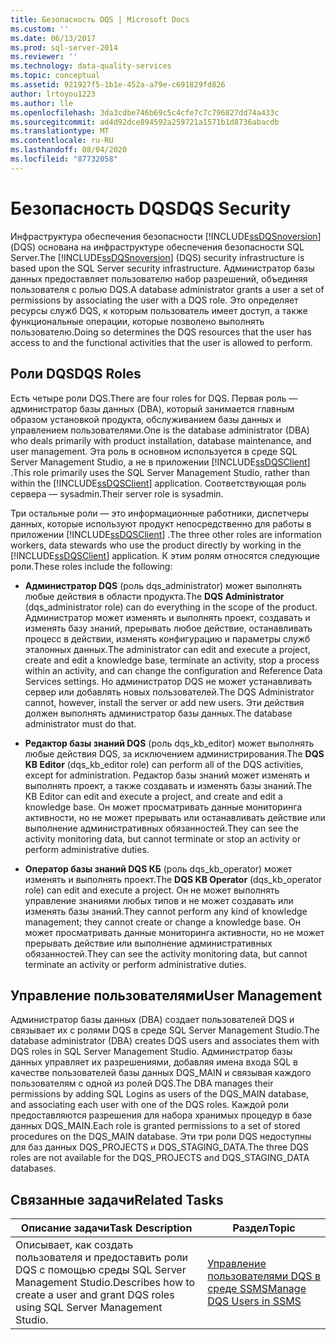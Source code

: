 ```yaml
---
title: Безопасность DQS | Microsoft Docs
ms.custom: ''
ms.date: 06/13/2017
ms.prod: sql-server-2014
ms.reviewer: ''
ms.technology: data-quality-services
ms.topic: conceptual
ms.assetid: 921927f5-1b1e-452a-a79e-c691829fd826
author: lrtoyou1223
ms.author: lle
ms.openlocfilehash: 3da3cdbe746b69c5c4cfe7c7c796827dd74a433c
ms.sourcegitcommit: ad4d92dce894592a259721a1571b1d8736abacdb
ms.translationtype: MT
ms.contentlocale: ru-RU
ms.lasthandoff: 08/04/2020
ms.locfileid: "87732058"
---
```

# <a name="dqs-security"></a><span data-ttu-id="85994-102">Безопасность DQS</span><span class="sxs-lookup"><span data-stu-id="85994-102">DQS Security</span></span>
  <span data-ttu-id="85994-103">Инфраструктура обеспечения безопасности [!INCLUDE[ssDQSnoversion](../includes/ssdqsnoversion-md.md)] (DQS) основана на инфраструктуре обеспечения безопасности SQL Server.</span><span class="sxs-lookup"><span data-stu-id="85994-103">The [!INCLUDE[ssDQSnoversion](../includes/ssdqsnoversion-md.md)] (DQS) security infrastructure is based upon the SQL Server security infrastructure.</span></span> <span data-ttu-id="85994-104">Администратор базы данных предоставляет пользователю набор разрешений, объединяя пользователя с ролью DQS.</span><span class="sxs-lookup"><span data-stu-id="85994-104">A database administrator grants a user a set of permissions by associating the user with a DQS role.</span></span> <span data-ttu-id="85994-105">Это определяет ресурсы служб DQS, к которым пользователь имеет доступ, а также функциональные операции, которые позволено выполнять пользователю.</span><span class="sxs-lookup"><span data-stu-id="85994-105">Doing so determines the DQS resources that the user has access to and the functional activities that the user is allowed to perform.</span></span>  
  
## <a name="dqs-roles"></a><span data-ttu-id="85994-106">Роли DQS</span><span class="sxs-lookup"><span data-stu-id="85994-106">DQS Roles</span></span>  
 <span data-ttu-id="85994-107">Есть четыре роли DQS.</span><span class="sxs-lookup"><span data-stu-id="85994-107">There are four roles for DQS.</span></span> <span data-ttu-id="85994-108">Первая роль — администратор базы данных (DBA), который занимается главным образом установкой продукта, обслуживанием базы данных и управлением пользователями.</span><span class="sxs-lookup"><span data-stu-id="85994-108">One is the database administrator (DBA) who deals primarily with product installation, database maintenance, and user management.</span></span> <span data-ttu-id="85994-109">Эта роль в основном используется в среде SQL Server Management Studio, а не в приложении [!INCLUDE[ssDQSClient](../includes/ssdqsclient-md.md)] .</span><span class="sxs-lookup"><span data-stu-id="85994-109">This role primarily uses the SQL Server Management Studio, rather than within the [!INCLUDE[ssDQSClient](../includes/ssdqsclient-md.md)] application.</span></span> <span data-ttu-id="85994-110">Соответствующая роль сервера — sysadmin.</span><span class="sxs-lookup"><span data-stu-id="85994-110">Their server role is sysadmin.</span></span>  
  
 <span data-ttu-id="85994-111">Три остальные роли — это информационные работники, диспетчеры данных, которые используют продукт непосредственно для работы в приложении [!INCLUDE[ssDQSClient](../includes/ssdqsclient-md.md)] .</span><span class="sxs-lookup"><span data-stu-id="85994-111">The three other roles are information workers, data stewards who use the product directly by working in the [!INCLUDE[ssDQSClient](../includes/ssdqsclient-md.md)] application.</span></span> <span data-ttu-id="85994-112">К этим ролям относятся следующие роли.</span><span class="sxs-lookup"><span data-stu-id="85994-112">These roles include the following:</span></span>  
  
-   <span data-ttu-id="85994-113">**Администратор DQS** (роль dqs_administrator) может выполнять любые действия в области продукта.</span><span class="sxs-lookup"><span data-stu-id="85994-113">The **DQS Administrator** (dqs_administrator role) can do everything in the scope of the product.</span></span> <span data-ttu-id="85994-114">Администратор может изменять и выполнять проект, создавать и изменять базу знаний, прерывать любое действие, останавливать процесс в действии, изменять конфигурацию и параметры служб эталонных данных.</span><span class="sxs-lookup"><span data-stu-id="85994-114">The administrator can edit and execute a project, create and edit a knowledge base, terminate an activity, stop a process within an activity, and can change the configuration and Reference Data Services settings.</span></span> <span data-ttu-id="85994-115">Но администратор DQS не может устанавливать сервер или добавлять новых пользователей.</span><span class="sxs-lookup"><span data-stu-id="85994-115">The DQS Administrator cannot, however, install the server or add new users.</span></span> <span data-ttu-id="85994-116">Эти действия должен выполнять администратор базы данных.</span><span class="sxs-lookup"><span data-stu-id="85994-116">The database administrator must do that.</span></span>  
  
-   <span data-ttu-id="85994-117">**Редактор базы знаний DQS** (роль dqs_kb_editor) может выполнять любые действия DQS, за исключением администрирования.</span><span class="sxs-lookup"><span data-stu-id="85994-117">The **DQS KB Editor** (dqs_kb_editor role) can perform all of the DQS activities, except for administration.</span></span> <span data-ttu-id="85994-118">Редактор базы знаний может изменять и выполнять проект, а также создавать и изменять базы знаний.</span><span class="sxs-lookup"><span data-stu-id="85994-118">The KB Editor can edit and execute a project, and create and edit a knowledge base.</span></span> <span data-ttu-id="85994-119">Он может просматривать данные мониторинга активности, но не может прерывать или останавливать действие или выполнение административных обязанностей.</span><span class="sxs-lookup"><span data-stu-id="85994-119">They can see the activity monitoring data, but cannot terminate or stop an activity or perform administrative duties.</span></span>  
  
-   <span data-ttu-id="85994-120">**Оператор базы знаний DQS КБ** (роль dqs_kb_operator) может изменять и выполнять проект.</span><span class="sxs-lookup"><span data-stu-id="85994-120">The **DQS KB Operator** (dqs_kb_operator role) can edit and execute a project.</span></span> <span data-ttu-id="85994-121">Он не может выполнять управление знаниями любых типов и не может создавать или изменять базы знаний.</span><span class="sxs-lookup"><span data-stu-id="85994-121">They cannot perform any kind of knowledge management; they cannot create or change a knowledge base.</span></span> <span data-ttu-id="85994-122">Он может просматривать данные мониторинга активности, но не может прерывать действие или выполнение административных обязанностей.</span><span class="sxs-lookup"><span data-stu-id="85994-122">They can see the activity monitoring data, but cannot terminate an activity or perform administrative duties.</span></span>  
  
## <a name="user-management"></a><span data-ttu-id="85994-123">Управление пользователями</span><span class="sxs-lookup"><span data-stu-id="85994-123">User Management</span></span>  
 <span data-ttu-id="85994-124">Администратор базы данных (DBA) создает пользователей DQS и связывает их с ролями DQS в среде SQL Server Management Studio.</span><span class="sxs-lookup"><span data-stu-id="85994-124">The database administrator (DBA) creates DQS users and associates them with DQS roles in SQL Server Management Studio.</span></span> <span data-ttu-id="85994-125">Администратор базы данных управляет их разрешениями, добавляя имена входа SQL в качестве пользователей базы данных DQS_MAIN и связывая каждого пользователям с одной из ролей DQS.</span><span class="sxs-lookup"><span data-stu-id="85994-125">The DBA manages their permissions by adding SQL Logins as users of the DQS_MAIN database, and associating each user with one of the DQS roles.</span></span> <span data-ttu-id="85994-126">Каждой роли предоставляются разрешения для набора хранимых процедур в базе данных DQS_MAIN.</span><span class="sxs-lookup"><span data-stu-id="85994-126">Each role is granted permissions to a set of stored procedures on the DQS_MAIN database.</span></span> <span data-ttu-id="85994-127">Эти три роли DQS недоступны для баз данных DQS_PROJECTS и DQS_STAGING_DATA.</span><span class="sxs-lookup"><span data-stu-id="85994-127">The three DQS roles are not available for the DQS_PROJECTS and DQS_STAGING_DATA databases.</span></span>  
  
## <a name="related-tasks"></a><span data-ttu-id="85994-128">Связанные задачи</span><span class="sxs-lookup"><span data-stu-id="85994-128">Related Tasks</span></span>  
  
|<span data-ttu-id="85994-129">Описание задачи</span><span class="sxs-lookup"><span data-stu-id="85994-129">Task Description</span></span>|<span data-ttu-id="85994-130">Раздел</span><span class="sxs-lookup"><span data-stu-id="85994-130">Topic</span></span>|  
|----------------------|-----------|  
|<span data-ttu-id="85994-131">Описывает, как создать пользователя и предоставить роли DQS с помощью среды SQL Server Management Studio.</span><span class="sxs-lookup"><span data-stu-id="85994-131">Describes how to create a user and grant DQS roles using SQL Server Management Studio.</span></span>|[<span data-ttu-id="85994-132">Управление пользователями DQS в среде SSMS</span><span class="sxs-lookup"><span data-stu-id="85994-132">Manage DQS Users in SSMS</span></span>](../../2014/data-quality-services/manage-dqs-users-in-ssms.md)|  
  
  
